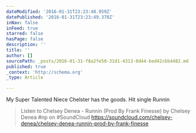 ```yaml
---
dateModified: '2016-01-31T23:23:48.959Z'
datePublished: '2016-01-31T23:23:49.378Z'
inNav: false
inFeed: true
starred: false
hasPage: false
description: ''
title: ''
author: []
sourcePath: _posts/2016-01-31-f8a2fe50-31d1-4313-8d44-bed42cbb4482.md
published: true
_context: 'http://schema.org'
_type: Article

---
```

My Super Talented Niece Chelster has the goods.  Hit single Runnin

> Listen to Chelsey Denea - Runnin (Prod By Frank Finesse) by Chelsey Denea \#np on \#SoundCloud
> https://soundcloud.com/chelsey-denea/chelsey-denea-runnin-prod-by-frank-finesse